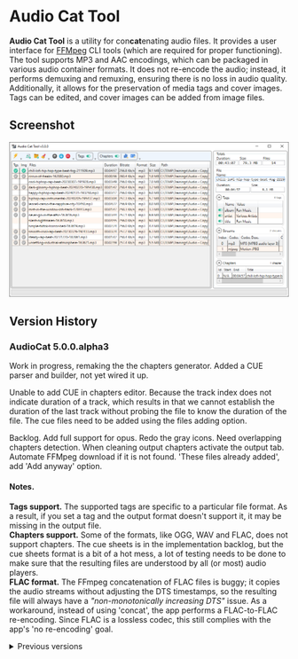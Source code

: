 # Audio Cat Tool 

**Audio Cat Tool** is a utility for con**cat**enating audio files. It provides a user interface for [FFMpeg](https://ffmpeg.org/) CLI tools (which are required for proper functioning). The tool supports MP3 and AAC encodings, which can be packaged in various audio container formats. It does not re-encode the audio; instead, it performs demuxing and remuxing, ensuring there is no loss in audio quality. Additionally, it allows for the preservation of media tags and cover images. Tags can be edited, and cover images can be added from image files.

## Screenshot
![Screenshot](App.png)

## Version History

### AudioCat 5.0.0.alpha3
Work in progress, remaking the the chapters generator.
Added a CUE parser and builder, not yet wired it up.

Unable to add CUE in chapters editor. Because the track index does not indicate duration of a track, which results in that we cannot establish the duration of the last track without probing the file to know the duration of the file. The cue files need to be added using the files adding option.


Backlog.
Add full support for opus.
Redo the gray icons.
Need overlapping chapters detection.
When cleaning output chapters activate the output tab.
Automate FFMpeg download if it is not found.
'These files already added', add 'Add anyway' option.

#### Notes.
**Tags support.** The supported tags are specific to a particular file format. As a result, if you set a tag and the output format doesn't support it, it may be missing in the output file.<br>
**Chapters support.** Some of the formats, like OGG, WAV and FLAC, does not support chapters. The cue sheets is in the implementation backlog, but the cue sheets format is a bit of a hot mess, a lot of testing needs to be done to make sure that the resulting files are understood by all (or most) audio players.<br>
**FLAC format.** The FFmpeg concatenation of FLAC files is buggy; it copies the audio streams without adjusting the DTS timestamps, so the resulting file will always have a *"non-monotonically increasing DTS"* issue. As a workaround, instead of using 'concat', the app performs a FLAC-to-FLAC re-encoding. Since FLAC is a lossless codec, this still complies with the app's 'no re-encoding' goal.

<details>
<summary>Previous versions</summary>

### AudioCat 5.0.0.alpha2
Bug. AsParallel was used incorrectly when remuxing files, there was no parallelism.
Fix. Now clean up after the concatenation is done in parallel.
New. Added the start number and format for template chapters generator.
Fix. The chapter generator button renamed to 'Apply'.

### AudioCat 5.0.0.alpha1
New. Input tags and chapters are now immutable, output tags and chapters are now on a separate tab.<br>
Bug. When providing a folder(s) in command line the app fails to add files.<br>
New. When selecting tags the tags selection button now briefly lits to indicate that the tags has been copied.<br>
New. Replaced the tags and cover image selection icons.
New. Now output chapters encoding can be fixed by using a popup menu.

### AudioCat 4.0.0
New. Concatenation now detects some remux-recoverable errors and performs remuxing.<br>
New. Added a status update for the image attachment stage, before it appeared to be frozen without any status during this stage.<br>
New. FLAC concatenation is changed to use re-encoding instead of concat.<br>
Fix. Trim start and end spaces from a suggested file name.<br>
Bug. Disabled chapters support for FLAC format as the format itself doesn't support it.<br>
Bug. File list could contain BOM, that could cause concatenation failure.<br>
Bug. When generating files list the app was outputting an extra new line after the header.

### AudioCat 3.2.1
Bug. If a cover image was present then the concatenation process would most likely fail with 'non-monotonical' error, and the image would be missing in the output.

### AudioCat 3.2.0
New. Added support for WAV (pcm_s16le, pcm_u8) and FLAC files.

### AudioCat 3.1.0
Bug. Tags insertion by pressing Insert would interfere with pasting using Ctrl+Insert.<br>
New. Now Ctrl+Concatenate will set the output file name to the name of the first file in the list.<br>
Bug. When a file doesn't have tags and you add one, the tags source selection icon for the file was hidden anyway.<br>
Bug. When all tags has been deleted the file would be still considered a tags source and the icon would still be displayed.<br>
Bug. When adding files with drag and drop, the app would accept the files of a different codecs than the files that are already in the list.<br>
Bug. The dialog for selecting files to add would default to mp3 files even if the files already present are of a different codec.<br>
Fix. Renamed "File" to "Selected File" in the right panel.<br>
New. Added support for OGG Vorbis and WMA files concatenation.<br>
Bug. When no files are loaded or selected the empty streams expander was shown.<br>
New. If we are adding a file that is already in the list a warning message box will be shown.

### AudioCat 3.0.2
Bug. Cover image extraction could return an error despite that the image was extracted successfully.<br>
Fix. Added GEOB error to the skipped errors list to be ignored.<br>
Bug. If unable to extract an image the app would not show any error.

### AudioCat 3.0.1
Bug. When attaching a cover image in some cases the resulting file could have an invalid media tags.<br>
Bug. If a cover image in the list was unselected it would get added to the output anyway.

### AudioCat 3.0.0
New. Now if the tags grid is empty a new tag can be added by double click on the grid header.<br>
Fix. In some cases when concatenation fails an empty output file was created, now app deletes it.<br>
Bug. Multiple tags selection was allowed leading to inconsistent tags manipulation results.<br>
Fix. Ordering columns now disabled.<br>
New. Added the total files count.<br>
Fix. Adjusted the height of the selected file data fields.<br>
Fix. Ordering by column is now disabled for streams and chapters grid.<br>
Fix. Set a minimal size for the right side panel.<br>
Bug. Adding an image would fail if m4b file contained chapters.<br>
New. Concatenation progress is now reflected in the app icon on the task bar.<br>
Bug. Chapters tags were not displayed.<br>
New. Chapters tags is now replaced with title field which is editable.<br>
New. Chapters are now properly time adjusted, concatenated and added to the output.<br>
New. Now chapters output can be disabled using a switch on the expander.<br>
New. Replaced switch icons.<br>
New. Tags output can be enabled or disabled.<br>
Bug. If the output file was not created the concatenation would fail with "file not found" instead of the real error.<br>
Bug. Media tags value escaping was missing some characters that must be escaped.<br>
Bug. Writing media tags could fail due to a BOM that was written to the metadata file.<br>
New. Added the count for Tags, Streams and Chapters.

### AudioCat 2.1.0
New. Added a popup menu to the tags grid that has an option to fix the tags Cyrillic encoding.<br>
New. Now the app accepts a drop of directories.

### AudioCat v2.0.0
Bug. When adding some files the app would freeze on the probing stage.<br>
New. Added the switch for enabling or disabling media tags, also adding, deleting and moving them around.<br>
New. Now dragging files into the app also work with right Control.<br>
New. Now app accepts files from CLI, or if they are dropped to it.<br>
Changed the font and the font size for some UI elements.<br>
The code went through a significant refactoring.

### AudioCat v1.7.2
Bug. When adding files with very long names by drag-n-drop, no files will be added, no message would be shown. Now the error is handles and we are showing the message.

### AudioCat v1.7.1
Fix. The toolbar items is now locked in their places.<br>
Bug. When adding files by drag-n-drop while pressing Ctrl the tags and image was erroneously selected in the new files.

### AudioCat v1.7.0
New. Now file probing is done in parallel, that can significantly increase files addition speed.<br>
Bug. The duration and bitrate was shown for JPG files, now it is N/A.

### AudioCat v1.6.1
Bug. If the cover image was added to the list then it was deleted by the end of concatenation, not it is preserved.

### AudioCat v1.6.0
New. Now we can add image files along with audio files, those images will be attached as cover images.<br>
New. Now if files are dragged and Left Ctrl is pressed the files will be added without clearing existing files.<br>
Bug. The text values read from files was displayed garbled if they was in a language different from English.<br>
Fix. If a bitrate was not available an empty value was shown, now it is 'N/A'.<br>
Bug. When adding files by a directory, only mp3 files were added.

### AudioCat v1.5.1
Bug. If a warning that is ignored was repeated more than one time the error dialog would show anyway.<br>
Bug. Progress bar calculation was done based on the total file size, that could result in a wrong progress if one of the streams was discarded, now it is based on the duration.<br>
Fix. If metadata had an encoding BOM error that was always resulting in a concatenation error, now we handle it.

### AudioCat v1.5.0
Fix. Now the save file extension is added according to the input files encoding.<br>
New. Added support for cases when a jpg cover image is erroneously present as a png.<br>
New. Now app checks if ffmpeg and ffprobe is accessible.<br>
New. Now can remove a file by pressing Delete, or move files with Ctrl+Up/Down.<br>
Bug. When adding several files or a directory the first file was always marked as a metadata source event if the source was already selected.<br>
Fix. Chapters information is now discarded, before it could be writing an incomplete chapters info. Chapters are not supported.<br>
Fix. Removed error repetition messages, otherwise they were interpreted as errors.<br>
Fix. Cancel button is hidden now since it is not implemented.<br>
Fix. If a cover image was invalid that could result in a failure to output a file, now we skip those images.

### AudioCat v1.4.1
Bug. Adding cover was causing the concatenation error dialog to pop-up with an empty error message.

### AudioCat v1.4.0
Bug. The escaping of the input file names was done incorrectly causing concatenation to fail in some cases.<br>
Fix. Corrected the algorithm of selection of the default tags and cover image when the files is added to the list.<br>
New. Now when the files are added they are properly sorted.<br>
New. Now when adding filed the first file that contains an audio stream define the expected encoding, the rest of the files is skipped if their encoding doesn't match.<br>
New. If files was skipped during addition a dialog will pop-up listing the files and reasons for skipping.<br>
New. When the files are added using drag-and-drop the first file is automatically selected.

### AudioCat v1.3.0
Now can add cover images to the output file.

### AudioCat v1.2.0
When saving the concatenated file, now the save dialog opens to the path of the first file.<br>
Now using -hide_banner.<br>
Tags source now can be deselected.<br>
Now the selected tags are written to the output file.<br>
Cancel button image had a cursor over it, replaced the images.<br>
Replaced the selected tags source icon from arrow to checkmark.<br>
Gray ckeckmark displayed if the file has tags.<br>
Now selecting files without tags as a tags source is not allowed.<br>
Now handling concatenation errors, displaying them and offering to delete the output.
</details>
